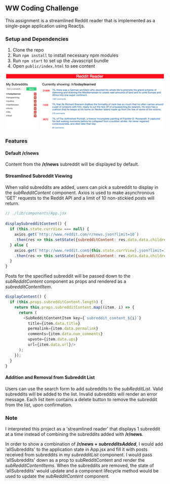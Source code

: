 ## WW Coding Challenge

This assignment is a streamlined Reddit reader that is implemented as a single-page application using Reactjs.

### Setup and Dependencies

1. Clone the repo
2. Run `npm install` to install necessary npm modules
3. Run `npm start` to set up the Javascript bundle
4. Open `public/index.html` to see content

![image](./assets/images/reddit_reader.png)

### Features

#### Default /r/news

Content from the **/r/news** subreddit will be displayed by default.

#### Streamlined Subreddit Viewing

When valid subreddits are added, users can pick a subreddit to display in the *subRedditContent* component.  Axios is used to make asynchronous 'GET' requests to the Reddit API and a limit of 10 non-stickied posts will return.

```javascript
// ./lib/components/App.jsx

displaySubredditContent() {
  if (this.state.currView === null) {
    axios.get(`http://www.reddit.com/r/news.json?limit=10`)
    .then(res => this.setState({subredditContent: res.data.data.children.filter((item) => !item.data.stickied)}));
  } else {
    axios.get(`http://www.reddit.com${this.state.currView}.json?limit=10`)
    .then(res => this.setState({subredditContent: res.data.data.children.filter((item) => !item.data.stickied)}));
  }
}
```

Posts for the specified subreddit will be passed down to the *subRedditContent* component as props and rendered as a *subredditContentItem*.

```javascript
displayContent() {
  if (this.props.subredditContent.length) {
    return this.props.subredditContent.map((item, i) => {
      return (
        <SubRedditContentItem key={`subreddit_content_${i}`}
          title={item.data.title}
          permalink={item.data.permalink}
          comments={item.data.num_comments}
          upvote={item.data.ups}
          url={item.data.url}/>
      );
    });
  }
}
```

#### Addition and Removal from Subreddit List

Users can use the search form to add subreddits to the *subRedditList*. Valid subreddits will be added to the list. Invalid subreddits will render an error message. Each list item contains a delete button to remove the subreddit from the list, upon confirmation.

### Note

I interpreted this project as a 'streamlined reader' that displays 1 subreddit at a time instead of combining the subreddits added with **/r/news**.

In order to show a combination of **/r/news +** ***subredditsAdded***, I would add 'allSubreddits' to the application state in App.jsx and fill it with posts received from subreddits in my *subredditList* component.  I would pass 'allSubreddits' down as a prop to subRedditContent and render the *subRedditContentItems*.  When the subreddits are removed, the state of 'allSubreddits' would update and a component lifecycle method would be used to update the *subRedditContent* component.
